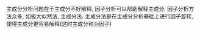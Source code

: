 主成分分析问题在于主成分不好解释, 因子分析可以帮助解释主成分. 因子分析方法众多, 如极大似然法, 主成分法. 主成分法是在主成分分析基础上进行因子旋转, 使得主成分更容易解释(这时主成分称为因子)